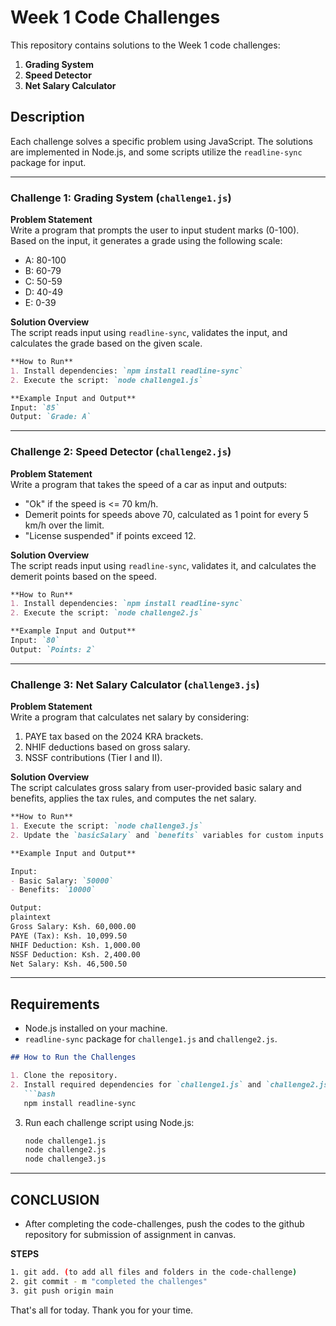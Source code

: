 # Week 1 Code Challenges
This repository contains solutions to the Week 1 code challenges: 
1. **Grading System**
2. **Speed Detector**
3. **Net Salary Calculator**

## Description

Each challenge solves a specific problem using JavaScript. The solutions are implemented in Node.js, and some scripts utilize the `readline-sync` package for input.

---

### Challenge 1: Grading System (`challenge1.js`)

**Problem Statement**  
Write a program that prompts the user to input student marks (0-100). Based on the input, it generates a grade using the following scale:
- A: 80-100
- B: 60-79
- C: 50-59
- D: 40-49
- E: 0-39

**Solution Overview**  
The script reads input using `readline-sync`, validates the input, and calculates the grade based on the given scale.
```markdown
**How to Run**  
1. Install dependencies: `npm install readline-sync`
2. Execute the script: `node challenge1.js`

**Example Input and Output**  
Input: `85`  
Output: `Grade: A`

```


---

### Challenge 2: Speed Detector (`challenge2.js`)

**Problem Statement**  
Write a program that takes the speed of a car as input and outputs:
- "Ok" if the speed is <= 70 km/h.
- Demerit points for speeds above 70, calculated as 1 point for every 5 km/h over the limit.
- "License suspended" if points exceed 12.

**Solution Overview**  
The script reads input using `readline-sync`, validates it, and calculates the demerit points based on the speed.
```markdown
**How to Run**  
1. Install dependencies: `npm install readline-sync`
2. Execute the script: `node challenge2.js`

**Example Input and Output**  
Input: `80`  
Output: `Points: 2`
```
---

### Challenge 3: Net Salary Calculator (`challenge3.js`)

**Problem Statement**  
Write a program that calculates net salary by considering:
1. PAYE tax based on the 2024 KRA brackets.
2. NHIF deductions based on gross salary.
3. NSSF contributions (Tier I and II).

**Solution Overview**  
The script calculates gross salary from user-provided basic salary and benefits, applies the tax rules, and computes the net salary.

```markdown
**How to Run**  
1. Execute the script: `node challenge3.js`
2. Update the `basicSalary` and `benefits` variables for custom inputs.

**Example Input and Output**  

Input:  
- Basic Salary: `50000`  
- Benefits: `10000`  

Output:  
plaintext
Gross Salary: Ksh. 60,000.00
PAYE (Tax): Ksh. 10,099.50
NHIF Deduction: Ksh. 1,000.00
NSSF Deduction: Ksh. 2,400.00
Net Salary: Ksh. 46,500.50
```

---

## Requirements

- Node.js installed on your machine.
- `readline-sync` package for `challenge1.js` and `challenge2.js`.

```markdown
## How to Run the Challenges

1. Clone the repository.
2. Install required dependencies for `challenge1.js` and `challenge2.js`:  
   ```bash
   npm install readline-sync
   ```
3. Run each challenge script using Node.js:  
   ```bash
   node challenge1.js
   node challenge2.js
   node challenge3.js
   ```
---

## CONCLUSION 

- After completing the code-challenges, push the codes to the github repository for submission of assignment in canvas.

**STEPS**
```bash
1. git add. (to add all files and folders in the code-challenge)
2. git commit - m "completed the challenges"
3. git push origin main
```

That's all for today. Thank you for your time.
